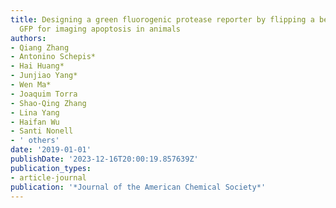 ```yaml
---
title: Designing a green fluorogenic protease reporter by flipping a beta strand of
  GFP for imaging apoptosis in animals
authors:
- Qiang Zhang
- Antonino Schepis*
- Hai Huang*
- Junjiao Yang*
- Wen Ma*
- Joaquim Torra
- Shao-Qing Zhang
- Lina Yang
- Haifan Wu
- Santi Nonell
- ' others'
date: '2019-01-01'
publishDate: '2023-12-16T20:00:19.857639Z'
publication_types:
- article-journal
publication: '*Journal of the American Chemical Society*'
---
```

